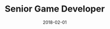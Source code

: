 ---
date: 2018-02-01
year: 2018
title: Senior Game Developer
project: Warlords
customer: Inno Games
image: "/assets/images/warlords.jpg"
description: Strategy game where I worked with main focus on refactoring the game architecture
projectLink: https://play.google.com/store/apps/details?id=com.innogames.riseofcultures&hl=de
tech: unity3d, C#
---